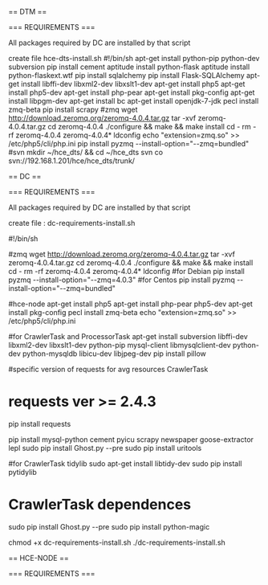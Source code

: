== DTM ==

=== REQUIREMENTS ===

All packages required by DC are installed by that script

create file
hce-dts-install.sh
#!/bin/sh
apt-get install python-pip python-dev subversion
pip install cement
aptitude install python-flask
aptitude install python-flaskext.wtf
pip install sqlalchemy
pip install Flask-SQLAlchemy
apt-get install libffi-dev libxml2-dev  libxslt1-dev
apt-get install php5
apt-get install php5-dev
apt-get install php-pear
apt-get install pkg-config
apt-get install libpgm-dev
apt-get install bc
apt-get install openjdk-7-jdk
pecl install zmq-beta
pip install scrapy
#zmq
wget http://download.zeromq.org/zeromq-4.0.4.tar.gz
tar -xvf zeromq-4.0.4.tar.gz
cd zeromq-4.0.4
./configure && make && make install
cd -
rm -rf zeromq-4.0.4 zeromq-4.0.4*
ldconfig
echo "extension=zmq.so" >> /etc/php5/cli/php.ini
pip install pyzmq --install-option="--zmq=bundled"
#svn
mkdir ~/hce_dts/ && cd ~/hce_dts
svn co svn://192.168.1.201/hce/hce_dts/trunk/


== DC ==

=== REQUIREMENTS ===

All packages required by DC are installed by that script

create file
: dc-requirements-install.sh

  #!/bin/sh
  
  #zmq
  wget http://download.zeromq.org/zeromq-4.0.4.tar.gz
  tar -xvf zeromq-4.0.4.tar.gz
  cd zeromq-4.0.4
  ./configure && make && make install
  cd -
  rm -rf zeromq-4.0.4 zeromq-4.0.4*
  ldconfig
  #for Debian
  pip install pyzmq --install-option="--zmq=4.0.3"
  #for Centos
  pip install pyzmq --install-option="--zmq=bundled" 

  #hce-node
  apt-get install php5
  apt-get install php-pear php5-dev
  apt-get install pkg-config
  pecl install zmq-beta
  echo "extension=zmq.so" >> /etc/php5/cli/php.ini
  
  #for CrawlerTask and ProcessorTask
  apt-get install subversion libffi-dev libxml2-dev libxslt1-dev python-pip mysql-client libmysqlclient-dev python-dev python-mysqldb libicu-dev libjpeg-dev
  pip install pillow

  #specific version of requests for avg resources CrawlerTask 

  # requests ver >= 2.4.3
  pip install requests 
  
  pip install mysql-python cement pyicu scrapy newspaper goose-extractor lepl 
  sudo pip install Ghost.py --pre
  sudo pip install uritools

  #for CrawlerTask tidylib
  sudo apt-get install libtidy-dev
  sudo pip install pytidylib

  # CrawlerTask dependences
  sudo pip install Ghost.py --pre
  sudo pip install python-magic


  chmod +x dc-requirements-install.sh
  ./dc-requirements-install.sh
    
== HCE-NODE ==

=== REQUIREMENTS ===